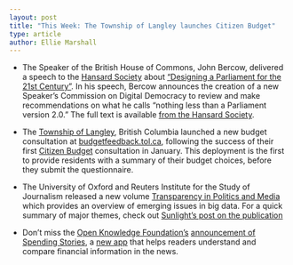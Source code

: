 ```yaml
---
layout: post
title: "This Week: The Township of Langley launches Citizen Budget"
type: article
author: Ellie Marshall
---
```

- The Speaker of the British House of Commons, John Bercow, delivered a speech to the [Hansard Society](http://www.hansardsociety.org) about [“Designing a Parliament for the 21st Century”](http://www.hansardsociety.org.uk/designing-a-parliament-for-the-21st-century/). In his speech, Bercow announces the creation of a new Speaker’s Commission on Digital Democracy to review and make recommendations on what he calls “nothing less than a Parliament version 2.0.” The full text is available [from the Hansard Society](http://www.hansardsociety.org.uk/wp-content/uploads/2013/11/Designing-a-Parliament-for-the-21st-Century-Hansard-Society.pdf).

- The [Township of Langley](http://www.tol.ca), British Columbia launched a new budget consultation at [budgetfeedback.tol.ca](http://budgetfeedback.tol.ca), following the success of their first [Citizen Budget](http://www.citizenbudget.com) consultation in January. This deployment is the first to provide residents with a summary of their budget choices, before they submit the questionnaire.

- The University of Oxford and Reuters Institute for the Study of Journalism released a new volume [Transparency in Politics and Media](https://reutersinstitute.politics.ox.ac.uk/about/news/item/article/transparency-in-politics-and-the-me.html) which provides an overview of emerging issues in big data. For a quick summary of major themes, check out [Sunlight’s post on the publication](http://sunlightfoundation.com/blog/2013/11/22/transparency/)

- Don’t miss the [Open Knowledge Foundation’s](http://www.okfn.org) [announcement of Spending Stories](http://blog.okfn.org/2013/11/21/launching-spending-stories-how-much-is-it-really/), a [new app](http://spendingstories.org/#/) that helps readers understand and compare financial information in the news.

